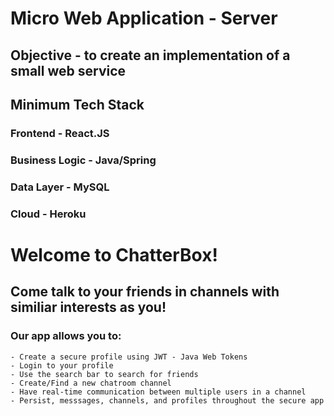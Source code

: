# Micro Web Application - Server

## Objective - to create an implementation of a small web service

## Minimum Tech Stack

### Frontend - React.JS
### Business Logic - Java/Spring
### Data Layer - MySQL
### Cloud - Heroku

# Welcome to ChatterBox!
## Come talk to your friends in channels with similiar interests as you!

### Our app allows you to:
    - Create a secure profile using JWT - Java Web Tokens
    - Login to your profile
    - Use the search bar to search for friends
    - Create/Find a new chatroom channel
    - Have real-time communication between multiple users in a channel
    - Persist, messsages, channels, and profiles throughout the secure app
